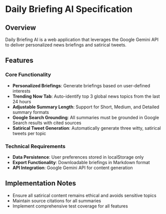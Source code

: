 # Daily Briefing AI Specification

## Overview
Daily Briefing AI is a web application that leverages the Google Gemini API to deliver personalized news briefings and satirical tweets.

## Features

### Core Functionality
- **Personalized Briefings**: Generate briefings based on user-defined interests
- **Trending Now Tab**: Auto-identify top 3 global news topics from the last 24 hours
- **Adjustable Summary Length**: Support for Short, Medium, and Detailed summary formats
- **Google Search Grounding**: All summaries must be grounded in Google Search results with cited sources
- **Satirical Tweet Generation**: Automatically generate three witty, satirical tweets per topic

### Technical Requirements
- **Data Persistence**: User preferences stored in localStorage only
- **Export Functionality**: Downloadable briefings in Markdown format
- **API Integration**: Google Gemini API for content generation

## Implementation Notes
- Ensure all satirical content remains ethical and avoids sensitive topics
- Maintain source citations for all summaries
- Implement comprehensive test coverage for all features